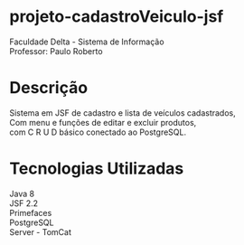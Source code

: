 # projeto-cadastroVeiculo-jsf
Faculdade Delta - Sistema de Informação <br />
Professor: Paulo Roberto

# Descrição
Sistema em JSF de cadastro e lista de veículos cadastrados, <br />
Com menu e funções de editar e excluir produtos, <br />
com C R U D básico conectado ao PostgreSQL.

# Tecnologias Utilizadas
Java 8 <br />
JSF 2.2 <br />
Primefaces <br />
PostgreSQL <br />
Server - TomCat <br />



